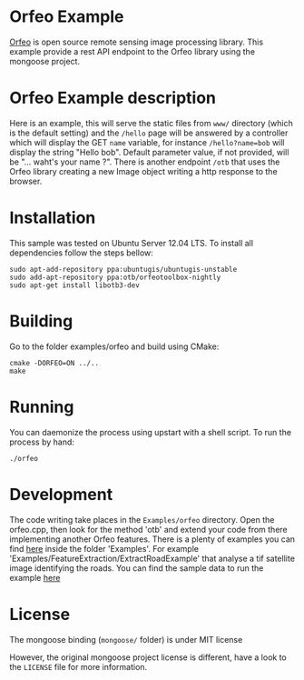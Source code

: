 # Orfeo Example

[Orfeo](http://orfeo-toolbox.org/otb/) is open source remote sensing image processing library.
This example provide a rest API endpoint to the Orfeo library using the mongoose project.

# Orfeo Example description

Here is an example, this will serve the static files from `www/` directory (which
is the default setting) and the `/hello` page will be answered by a controller which
will display the GET `name` variable, for instance `/hello?name=bob` will display
the string "Hello bob". Default parameter value, if not provided, will be
"... waht's your name ?". There is another endpoint `/otb` that uses the Orfeo library
creating a new Image object writing a http response to the browser.

# Installation
This sample was tested on Ubuntu Server 12.04 LTS. To install all dependencies follow the steps bellow:
 
```
sudo apt-add-repository ppa:ubuntugis/ubuntugis-unstable
sudo add-apt-repository ppa:otb/orfeotoolbox-nightly
sudo apt-get install libotb3-dev
```

# Building

Go to the folder examples/orfeo and build using CMake:

```
cmake -DORFEO=ON ../..
make
```
# Running

You can daemonize the process using upstart with a shell script. To run the process by hand:

```
./orfeo
```

# Development

The code writing take places in the `Examples/orfeo` directory. Open the orfeo.cpp, then look
for the method 'otb' and extend your code from there implementing another Orfeo features. There is
a plenty of examples you can find [here](http://sourceforge.net/projects/orfeo-toolbox/files/OTB/OTB-4.0/OTB-4.0.0.tgz/download)
inside the folder 'Examples'. For example 'Examples/FeatureExtraction/ExtractRoadExample' that analyse a tif satellite image
identifying the roads. You can find the sample data to run the example [here](http://www.orfeo-toolbox.org/packages/OTB-Data-Examples.tgz)
 
# License

The mongoose binding (`mongoose/` folder) is under MIT license

However, the original mongoose project license is different, have a look to the
`LICENSE` file for more information.
